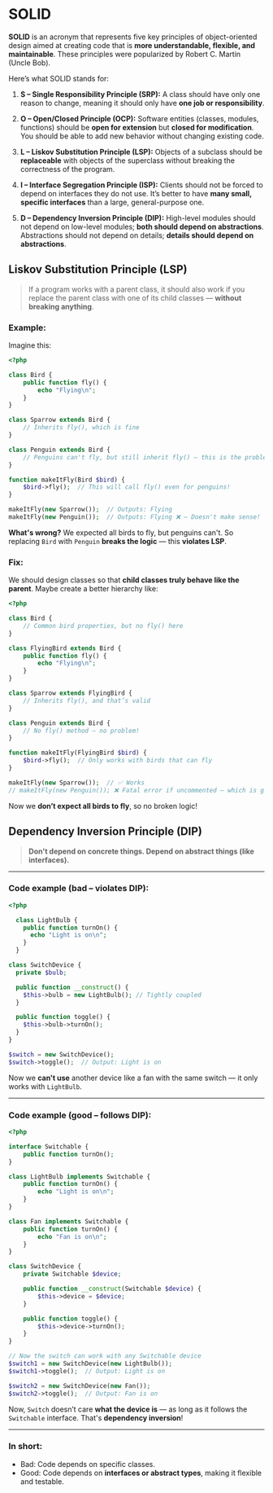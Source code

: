 # SOLID

**SOLID** is an acronym that represents five key principles of object-oriented design aimed at creating code that is **more understandable, flexible, and maintainable**. These principles were popularized by Robert C. Martin (Uncle Bob).

Here’s what SOLID stands for:

1. **S – Single Responsibility Principle (SRP):**
   A class should have only one reason to change, meaning it should only have **one job or responsibility**.

2. **O – Open/Closed Principle (OCP):**
   Software entities (classes, modules, functions) should be **open for extension** but **closed for modification**. You should be able to add new behavior without changing existing code.

3. **L – Liskov Substitution Principle (LSP):**
   Objects of a subclass should be **replaceable** with objects of the superclass without breaking the correctness of the program.

4. **I – Interface Segregation Principle (ISP):**
   Clients should not be forced to depend on interfaces they do not use. It’s better to have **many small, specific interfaces** than a large, general-purpose one.

5. **D – Dependency Inversion Principle (DIP):**
   High-level modules should not depend on low-level modules; **both should depend on abstractions**. Abstractions should not depend on details; **details should depend on abstractions**.

## Liskov Substitution Principle (LSP)
> If a program works with a parent class, it should also work if you replace the parent class with one of its child classes — **without breaking anything**.

### Example:

Imagine this:

```php
<?php

class Bird {
    public function fly() {
        echo "Flying\n";
    }
}

class Sparrow extends Bird {
    // Inherits fly(), which is fine
}

class Penguin extends Bird {
    // Penguins can't fly, but still inherit fly() — this is the problem!
}

function makeItFly(Bird $bird) {
    $bird->fly();  // This will call fly() even for penguins!
}

makeItFly(new Sparrow());  // Outputs: Flying
makeItFly(new Penguin());  // Outputs: Flying ❌ — Doesn't make sense!

```

**What's wrong?**
We expected all birds to fly, but penguins can't. So replacing `Bird` with `Penguin` **breaks the logic** — this **violates LSP**.

### Fix:

We should design classes so that **child classes truly behave like the parent**. Maybe create a better hierarchy like:

```php
<?php

class Bird {
    // Common bird properties, but no fly() here
}

class FlyingBird extends Bird {
    public function fly() {
        echo "Flying\n";
    }
}

class Sparrow extends FlyingBird {
    // Inherits fly(), and that’s valid
}

class Penguin extends Bird {
    // No fly() method — no problem!
}

function makeItFly(FlyingBird $bird) {
    $bird->fly();  // Only works with birds that can fly
}

makeItFly(new Sparrow());  // ✅ Works
// makeItFly(new Penguin()); ❌ Fatal error if uncommented — which is good!
```

Now we **don’t expect all birds to fly**, so no broken logic!

## Dependency Inversion Principle (DIP)
> **Don't depend on concrete things. Depend on abstract things (like interfaces).**

---

### Code example (bad – violates DIP):

```php
<?php

  class LightBulb {
    public function turnOn() {
      echo "Light is on\n";
    }
  }

class SwitchDevice {
  private $bulb;

  public function __construct() {
    $this->bulb = new LightBulb(); // Tightly coupled
  }

  public function toggle() {
    $this->bulb->turnOn();
  }
}

$switch = new SwitchDevice();
$switch->toggle();  // Output: Light is on

```

Now we **can't use** another device like a fan with the same switch — it only works with `LightBulb`.

---

### Code example (good – follows DIP):

```php
<?php

interface Switchable {
    public function turnOn();
}

class LightBulb implements Switchable {
    public function turnOn() {
        echo "Light is on\n";
    }
}

class Fan implements Switchable {
    public function turnOn() {
        echo "Fan is on\n";
    }
}

class SwitchDevice {
    private Switchable $device;

    public function __construct(Switchable $device) {
        $this->device = $device;
    }

    public function toggle() {
        $this->device->turnOn();
    }
}

// Now the switch can work with any Switchable device
$switch1 = new SwitchDevice(new LightBulb());
$switch1->toggle();  // Output: Light is on

$switch2 = new SwitchDevice(new Fan());
$switch2->toggle();  // Output: Fan is on
```

Now, `Switch` doesn’t care **what the device is** — as long as it follows the `Switchable` interface. That's **dependency inversion**!

---

### In short:

* Bad: Code depends on specific classes.
* Good: Code depends on **interfaces or abstract types**, making it flexible and testable.

